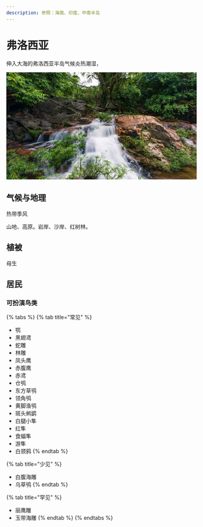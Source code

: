```yaml
---
description: 参照：海南、印度、中南半岛
---
```


# 弗洛西亚

伸入大海的弗洛西亚半岛气候炎热潮湿，

![](../../.gitbook/assets/hai-nan.jpg)

## 气候与地理 <a id="qi-hou"></a>

热带季风

‌山地、高原。岩岸、沙岸、红树林。

## 植被 <a id="zhi-bei"></a>

母生

## 居民 <a id="ju-min"></a>

### 可扮演鸟类 <a id="ke-ban-yan-niao-lei"></a>

{% tabs %}
{% tab title="常见" %}
* 鹗
* 黑翅鸢
* 蛇雕
* 林雕
* 凤头鹰
* 赤腹鹰
* 赤鸢
* 仓鸮
* 东方草鸮
* 领角鸮
* 黄脚渔鸮
* 斑头鸺鹠
* 白腿小隼
* 红隼
* 食蝠隼
* 游隼
* 白颈鸦
{% endtab %}

{% tab title="少见" %}
* 白腹海雕
* 乌草鸮
{% endtab %}

{% tab title="罕见" %}
* 丽鹰雕
* 玉带海雕
{% endtab %}
{% endtabs %}

